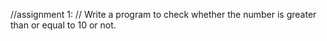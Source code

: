 //assignment 1:
// Write a program to check whether the number is greater than or equal to 10 or not.


